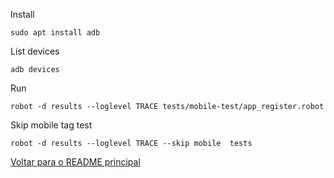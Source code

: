 Install

```
sudo apt install adb
```

List devices

```
adb devices
```

Run

```
robot -d results --loglevel TRACE tests/mobile-test/app_register.robot
```

Skip mobile tag test

```
robot -d results --loglevel TRACE --skip mobile  tests
```

[Voltar para o README principal](../README.md)
